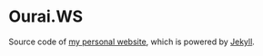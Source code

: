 # Ourai.WS

Source code of [my personal website](http://ourai.ws/), which is powered by [Jekyll](http://jekyllrb.com).
